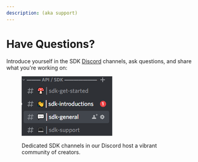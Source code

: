 ```yaml
---
description: (aka support)
---
```


# Have Questions?

Introduce yourself in the SDK [Discord](https://discord.gg/ZmU3jQuu6W) channels, ask questions, and share what you're working on:

<figure><img src="../.gitbook/assets/image (15).png" alt=""><figcaption><p>Dedicated SDK channels in our Discord host a vibrant community of creators.</p></figcaption></figure>

